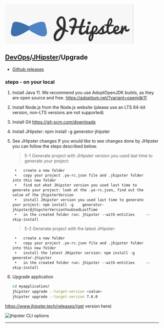 [![](../resource/jhipster.png)](https://www.jhipster.tech/)
## [DevOps]/[JHipster]/Upgrade

- [Github releases](https://github.com/jhipster/jhipster-registry/releases)

### steps - on your local

1. Install Java 11. We recommend you use AdoptOpenJDK builds, as they are open source and free.
https://adoptium.net/?variant=openjdk11
2. Install Node.js from the Node.js website (please use an LTS 64-bit version, non-LTS versions are not supported)
3. Install Git 
https://git-scm.com/downloads
4. Install JHipster: npm install -g generator-jhipster
5. See JHipster changes
   If you would like to see changes done by JHipster you can follow the steps described below.
   >5-1 Generate project with JHipster version you used last time to generate your project:

        •	create a new folder
        •	copy your project .yo-rc.json file and .jhipster folder     into this new folder
        •	find out what JHipster version you used last time to    generate your project: look at the .yo-rc.json, find out the    value of the jhipsterVersion
        •	install JHipster version you used last time to generate     your project: npm install -g    generator-jhipster@jhipsterVersionYouUsedLastTime
        •	in the created folder run: jhipster --with-entities     --skip-install

    

    >5-2 Generate project with the latest JHipster:

        •	create a new folder
        •	copy your project .yo-rc.json file and .jhipster folder     into this new folder
        •	install the latest JHipster version: npm install -g     generator-jhipster
        •	in the created folder run: jhipster --with-entities     --skip-install
6.	Upgrade application
      ```sh
      cd myapplication/
      jhipster upgrade --target-version <value>
      jhipster upgrade --target-version 7.6.0
      ```
https://www.jhipster.tech/releases/(get version here)


![jhipster CLI options](./resource/jhipster-help.png)

---
[DevOps]: <../../README.md>
[JHipster]: <../jhipster.md>
